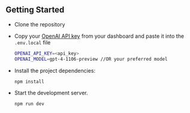 ## Getting Started

- Clone the repository

- Copy your [OpenAI API key](https://platform.openai.com/api-keys) from your dashboard and paste it into the `.env.local` file
  ```bash
  OPENAI_API_KEY=<api_key>
  OPENAI_MODEL=gpt-4-1106-preview //OR your preferred model
  ```

- Install the project dependencies:
  ```bash
  npm install
  ```
- Start the development server.
  ```bash
  npm run dev
  ```
